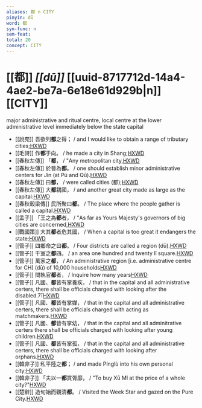 ```yaml
---
aliases: 都 n CITY
pinyin: dū
word: 都
syn-func: n
sem-feat: 
total: 20
concept: CITY 
---
```

# [[都]] *[[dū]]*  [[uuid-8717712d-14a4-4ae2-be7a-6e18e61d929b|n]] [[CITY]]
major administrative and ritual centre, local centre at the lower administrative level immediately below the state capital
 - [[說苑]] 吾欲列**都**之得；
                     / and I would like to obtain a range of tributary cities;[HXWD](https://hxwd.org/textview.html?location=CH1a0907_CHANT_007-18a.5)
 - [[毛詩]] 作**都**于向。 / he made a city in Shang;[HXWD](https://hxwd.org/textview.html?location=KR1c0001_tls_019-36a.3)
 - [[春秋左傳]] 「**都**， / "Any metropolitan city,[HXWD](https://hxwd.org/textview.html?location=KR1e0001_tls_001-16a.25)
 - [[春秋左傳]] 於晉為**都**。 / one should establish minor administrative centers for Jìn (at Pú and Qū).[HXWD](https://hxwd.org/textview.html?location=KR1e0001_tls_003-326a.37)
 - [[春秋左傳]] 曰**都**， / were called cities (都);[HXWD](https://hxwd.org/textview.html?location=KR1e0001_tls_003-330a.6)
 - [[春秋左傳]] 大**都**耦國， / and another great city made as large as the capital:[HXWD](https://hxwd.org/textview.html?location=KR1e0001_tls_004-39a.9)
 - [[春秋穀梁傳]] 民所聚曰**都**。 / The place where the people gather is called a capital.[HXWD](https://hxwd.org/textview.html?location=KR1e0008_tls_005-116a.25)
 - [[孟子]] 「王之為**都**者， / "As far as Yours Majesty's governors of big cities are concerned,[HXWD](https://hxwd.org/textview.html?location=KR1h0001_tls_004-22a.3)
 - [[戰國策]] 大其**都**者危其國， / When a capital is too great it endangers the state;[HXWD](https://hxwd.org/textview.html?location=KR2e0003_tls_084-1a.42)
 - [[管子]] 四鄉命之曰**都**。 / Four districts are called a region (dū).[HXWD](https://hxwd.org/textview.html?location=KR3c0001_tls_001-386a.8)
 - [[管子]] 千室之**都**四。 / an area one hundred and twenty lǐ square.[HXWD](https://hxwd.org/textview.html?location=KR3c0001_tls_001-411a.10)
 - [[管子]] 萬家之**都**， / An administrative region [i.e. administrative centre for CH] (dū) of 10,000 households[HXWD](https://hxwd.org/textview.html?location=KR3c0001_tls_004-46a.2)
 - [[管子]] 問執官**都**者， / Inquire how many years[HXWD](https://hxwd.org/textview.html?location=KR3c0001_tls_009-114a.3)
 - [[管子]] 凡國、**都**皆有掌養疾， / that in the capital and all administrative certers, there shall be officials charged with looking after the disabled.7ī[HXWD](https://hxwd.org/textview.html?location=KR3c0001_tls_018-10a.3)
 - [[管子]] 凡國、**都**皆有掌媒， / that in the capital and all administrative certers, there shall be officials charged with acting as matchmakers.[HXWD](https://hxwd.org/textview.html?location=KR3c0001_tls_018-11a.3)
 - [[管子]] 凡國、**都**皆有掌幼， / that in the capital and all adminitrative certers there shall be officials charged with looking after young children.[HXWD](https://hxwd.org/textview.html?location=KR3c0001_tls_018-6a.3)
 - [[管子]] 凡國、**都**皆有掌孤， / that in the capital and all administrative certers, there shall be officials charged with looking after orphans.[HXWD](https://hxwd.org/textview.html?location=KR3c0001_tls_018-8a.3)
 - [[韓非子]] 私平陸之**都**； / and made Pínglù into his own personal city;[HXWD](https://hxwd.org/textview.html?location=KR3c0005_tls_006-4a.7)
 - [[韓非子]] 「夫以一**都**買胥靡， / "To buy Xū Mǐ at the price of a whole city?"[HXWD](https://hxwd.org/textview.html?location=KR3c0005_tls_030-80a.3)
 - [[楚辭]] 造旬始而觀清**都**。 / Visited the Week Star and gazed on the Pure City.[HXWD](https://hxwd.org/textview.html?location=KR4a0001_tls_005-7a.25)